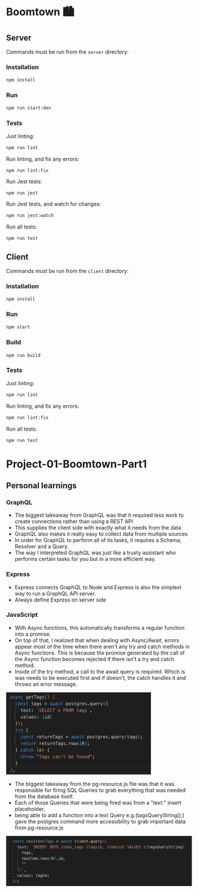 # Boomtown 🏙

## Server

Commands must be run from the `server` directory:

### Installation

```bash
npm install
```

### Run

```bash
npm run start:dev
```

### Tests

Just linting:

```bash
npm run lint
```

Run linting, and fix any errors:

```bash
npm run lint:fix
```

Run Jest tests:

```
npm run jest
```

Run Jest tests, and watch for changes:

```bash
npm run jest:watch
```

Run all tests:

```bash
npm run test
```

## Client

Commands must be run from the `client` directory:

### Installation

```bash
npm install
```

### Run

```bash
npm start
```

### Build

```bash
npm run build
```

### Tests

Just linting:

```bash
npm run lint
```

Run linting, and fix any errors:

```bash
npm run lint:fix
```

Run all tests:

```bash
npm run test
```

# Project-01-Boomtown-Part1

## Personal learnings

### GraphQL
- The biggest takeaway from GraphQL was that it required less work to create connections rather than using a REST API
- This supplies the client side with exactly what it needs from the data
- GraphQL also makes it really easy to collect data from multiple sources 
- In order for GraphQL to perform all of its tasks, it requires a Schema, Resolver and a Query.
- The way I interpreted GraphQL was just like a trusty assistant who performs certain tasks for you but in a more efficient way.

### Express

- Express connects GraphQL to Node and Express is also the simplest way to run a GraphQL API server.
- Always define Express on server side

### JavaScript
- With Async functions, this automatically transforms a regular function into a promise.
- On top of that, I realized that when dealing with Async/Await, errors appear most of the time when there aren't any try and catch methods in Async functions. This is because the promise generated by the call of the Async function becomes rejected if there isn't a try and catch method.
- Inside of the try method, a call to the await query is required. Which is was needs to be executed first and if doesn't, the catch handles it and throws an error message.

![alt text](assets/screenshots/trycatch.png)

- The biggest takeaway from the pg-resource.js file was that it was responsible for firing SQL Queries to grab everything that was needed from the database itself.
- Each of those Queries that were being fired was from a "text:" insert placeholder.
- being able to add a function into a text Query e.g.(tagsQueryString();) gave the postgres command more accessibility to grab important data from pg-resource.js

![alt text](assets/screenshots/tagsquerystring.png)
